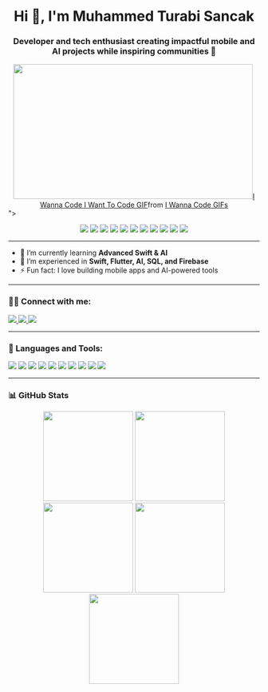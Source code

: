 <h1 align="center">Hi 👋, I'm Muhammed Turabi Sancak</h1>
<h3 align="center">Developer and tech enthusiast creating impactful mobile and AI projects while inspiring communities 🌟</h3>

<div align="center">
  <img width="480" height="270" src="<div class="tenor-gif-embed" data-postid="14282937394908284199" data-share-method="host" data-aspect-ratio="1.33889" data-width="100%"><a href="https://tenor.com/view/i-wanna-code-i-want-to-code-coding-programming-programmer-gif-14282937394908284199">I Wanna Code I Want To Code GIF</a>from <a href="https://tenor.com/search/i+wanna+code-gifs">I Wanna Code GIFs</a></div> <script type="text/javascript" async src="https://tenor.com/embed.js"></script>">
</div>

<p align="center">
  <img src="https://img.shields.io/badge/Code-Swift-orange?style=for-the-badge&logo=swift&logoColor=white"/>
  <img src="https://img.shields.io/badge/Code-Flutter-blue?style=for-the-badge&logo=flutter&logoColor=white"/>
  <img src="https://img.shields.io/badge/Code-Python-3776AB?style=for-the-badge&logo=python&logoColor=white"/>
  <img src="https://img.shields.io/badge/Code-Java-red?style=for-the-badge&logo=java&logoColor=white"/>
  <img src="https://img.shields.io/badge/DB-MSSQL-CC2927?style=for-the-badge&logo=microsoftsqlserver&logoColor=white"/>
  <img src="https://img.shields.io/badge/DB-Oracle_SQL-F80000?style=for-the-badge&logo=oracle&logoColor=white"/>
  <img src="https://img.shields.io/badge/Cloud-Firebase-FFCA28?style=for-the-badge&logo=firebase&logoColor=black"/>
  <img src="https://img.shields.io/badge/Tools-Git-F05032?style=for-the-badge&logo=git&logoColor=white"/>
  <img src="https://img.shields.io/badge/Tools-Docker-2496ED?style=for-the-badge&logo=docker&logoColor=white"/>
  <img src="https://img.shields.io/badge/BI-MicroStrategy-FF0000?style=for-the-badge&logo=microstrategy&logoColor=white"/>
  <img src="https://img.shields.io/badge/OS-Linux-FCC624?style=for-the-badge&logo=linux&logoColor=black"/>
</p>

---

- 🌱 I’m currently learning **Advanced Swift & AI**
- 💼 I’m experienced in **Swift, Flutter, AI, SQL, and Firebase**
- ⚡ Fun fact: I love building mobile apps and AI-powered tools

---

### 🧑‍💻 Connect with me:
<p align="left">
  <a href="https://www.linkedin.com/in/muhammedturabisancak/" target="_blank">
    <img src="https://img.shields.io/badge/LinkedIn-blue?style=for-the-badge&logo=linkedin&logoColor=white" />
  </a>
  <a href="mailto:muhammedturabisancak@gmail.com" target="_blank">
    <img src="https://img.shields.io/badge/Email-D14836?style=for-the-badge&logo=gmail&logoColor=white" />
  </a>
  <a href="https://medium.com/@muhammedturabisancak" target="_blank">
    <img src="https://img.shields.io/badge/Medium-black?style=for-the-badge&logo=medium&logoColor=white" />
  </a>
</p>

---

### 🧰 Languages and Tools:
<p align="left">
  <img src="https://img.shields.io/badge/Swift-F05138?style=flat-square&logo=swift&logoColor=white"/>
  <img src="https://img.shields.io/badge/Flutter-02569B?style=flat-square&logo=flutter&logoColor=white"/>
  <img src="https://img.shields.io/badge/Python-3776AB?style=flat-square&logo=python&logoColor=white"/>
  <img src="https://img.shields.io/badge/Java-007396?style=flat-square&logo=java&logoColor=white"/>
  <img src="https://img.shields.io/badge/MSSQL-CC2927?style=flat-square&logo=microsoftsqlserver&logoColor=white"/>
  <img src="https://img.shields.io/badge/Oracle_SQL-F80000?style=flat-square&logo=oracle&logoColor=white"/>
  <img src="https://img.shields.io/badge/Firebase-FFCA28?style=flat-square&logo=firebase&logoColor=black"/>
  <img src="https://img.shields.io/badge/Docker-2496ED?style=flat-square&logo=docker&logoColor=white"/>
  <img src="https://img.shields.io/badge/MicroStrategy-FF0000?style=flat-square&logo=microstrategy&logoColor=white"/>
  <img src="https://img.shields.io/badge/Linux-FCC624?style=flat-square&logo=linux&logoColor=black"/>
</p>

---

### 📊 GitHub Stats
<p align="center">
  <img src="http://github-profile-summary-cards.vercel.app/api/cards/stats?username=muhammedturabisancak&theme=swift" height="180em"/>
  <img src="http://github-profile-summary-cards.vercel.app/api/cards/most-commit-language?username=muhammedturabisancak&theme=swift" height="180em"/>
  <img src="http://github-profile-summary-cards.vercel.app/api/cards/repos-per-language?username=muhammedturabisancak&theme=swift" height="180em"/>
  <img src="http://github-profile-summary-cards.vercel.app/api/cards/productive-time?username=muhammedturabisancak&theme=swift" height="180em"/>
  <img src="http://github-profile-summary-cards.vercel.app/api/cards/profile-details?username=muhammedturabisancak&theme=swift" height="180em"/>
</p>
